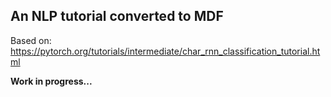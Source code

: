 ## An NLP tutorial converted to MDF

Based on: https://pytorch.org/tutorials/intermediate/char_rnn_classification_tutorial.html

**Work in progress...**
